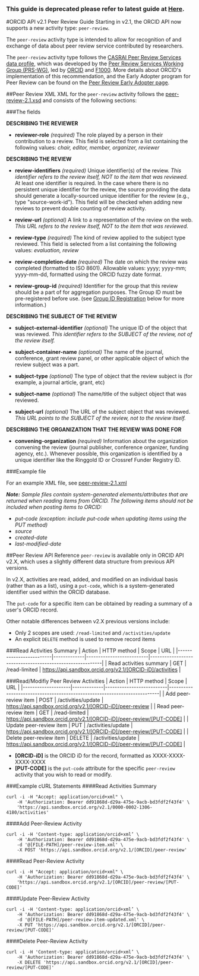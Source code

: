 ### This guide is deprecated please refer to latest guide at [Here](https://github.com/ORCID/ORCID-Source/blob/master/orcid-api-web/tutorial/peer-review.md).


#ORCID API v2.1 Peer Review Guide
Starting in v2.1, the ORCID API now supports a new activity type: ```peer-review```. 

The ```peer-review``` activity type is intended to allow for recognition of and exchange of data about peer review service contributed by researchers. 

The ```peer-review``` activity type follows the [CASRAI Peer Review Services data profile](http://dictionary.casrai.org/Peer_Review_Services), which was developed by the [Peer Review Services Working Group (PRS-WG)](http://casrai.org/standards/subject-groups/peer-review-services), led by [ORCID](http://orcid.org) and [F1000](http://f1000.com/). More details about ORCID's implementation of this recommendation, and the Early Adopter program for Peer Review can be found on the [Peer Review Early Adopter page](http://orcid.org/content/peer-review-early-adopter-program).

##Peer Review XML
XML for the ```peer-review``` activity follows the [peer-review-2.1.xsd](https://github.com/ORCID/orcid-model/tree/master/src/main/resources/record_2.1/peer-review-2.1.xsd) and consists of the following sections:

###The fields

**DESCRIBING THE REVIEWER**

- **reviewer-role** _(required)_ The role played by a person in their contribution to a review. This field is selected from a list containing the following values: _chair, editor, member, organizer, reviewer_

**DESCRIBING THE REVIEW**

- **review-identifiers** _(required)_ Unique identifier(s) of the review. *This identifier refers to the review itself, NOT to the item that was reviewed.* At least one identifier is required. In the case where there is no persistent unique identifier for the review, the source providing the data should generate a locally-sourced unique identifier for the review (e.g., type "source-work-id"). This field will be checked when adding new reviews to prevent double counting of review activity.

- **review-url** _(optional)_ A link to a representation of the review on the web. *This URL refers to the review itself, NOT to the item that was reviewed.*

- **review-type** _(required)_ The kind of review applied to the subject type reviewed. This field is selected from a list containing the following values: _evaluation, review_


- **review-completion-date** _(required)_ The date on which the review was completed (formatted to ISO 8601). Allowable values: yyyy; yyyy-mm; yyyy-mm-dd, formatted using the ORCID fuzzy date format. 

- **review-group-id** _(required)_ Identifier for the group that this review should be a part of for aggregation purposes. The Group ID must be pre-registered before use. (see [Group ID Registration]() below for more information.) 

**DESCRIBING THE SUBJECT OF THE REVIEW**

- **subject-external-identifier** _(optional)_ The unique ID of the object that was reviewed. *This identifier refers to the SUBJECT of the review, not of the review itself.*

- **subject-container-name** _(optional)_ The name of the journal, conference, grant review panel, or other applicable object of which the review subject was a part.

- **subject-type** _(optional)_ The type of object that the review subject is (for example, a journal article, grant, etc)

- **subject-name** _(optional)_ The name/title of the subject object that was reviewed.

- **subject-url** _(optional)_ The URL of the subject object that was reviewed. *This URL points to the SUBJECT of the review, not to the review itself.*

**DESCRIBING THE ORGANIZATION THAT THE REVIEW WAS DONE FOR**

- **convening-organization** _(required)_ Information about the organization convening the review (journal publisher, conference organizer, funding agency, etc.). Whenever possible, this organization is identified by a unique identifier like the Ringgold ID or Crossref Funder Registry ID.

###Example file

For an example XML file, see [peer-review-2.1.xml](https://github.com/ORCID/orcid-model/tree/master/src/main/resources/record_2.1/samples/peer-review-2.1.xml )

***Note:*** *Sample files contain system-generated elements/attributes that are returned when reading items from ORCID. The following items should not be included when posting items to ORCID:*

- *put-code (exception: include put-code when updating items using the PUT method)*
- *source*
- *created-date*
- *last-modified-date*


##Peer Review API Reference
```peer-review``` is available only in ORCID API v2.X, which uses a slightly different data structure from previous API versions. 

In v2.X, activities are read, added, and modified on an individual basis (rather than as a list), using a ```put-code```, which is a system-generated identifier used within the ORCID database.

The ```put-code``` for a specific item can be obtained by reading a summary of a user's ORCID record.

Other notable differences between v2.X previous versions include:

- Only 2 scopes are used: ```/read-limited``` and ```/activities/update```
- An explicit ```DELETE``` method is used to remove record items

###Read Activities Summary
| Action                   | HTTP method | Scope                    | URL                                                      |
|-------------------------|-------------|--------------------------|----------------------------------------------------------|
| Read activities summary | GET         | /read-limited | https://api.sandbox.orcid.org/v2.1/[ORCID-iD]/activities |

###Read/Modifiy Peer Review Activities
| Action             | HTTP method | Scope                    | URL                                                                      |
|--------------------|-------------|--------------------------|--------------------------------------------------------------------------|
| Add peer-review item    | POST        | /activities/update       | https://api.sandbox.orcid.org/v2.1/[ORCID-iD]/peer-review            |
| Read peer-review item   | GET         | /read-limited | https://api.sandbox.orcid.org/v2.1/[ORCID-iD]/peer-review/[PUT-CODE] |
| Update peer-review item | PUT         | /activities/update       | https://api.sandbox.orcid.org/v2.1/[ORCID-iD]/peer-review/[PUT-CODE] |
| Delete peer-review item | DELETE      | /activities/update       | https://api.sandbox.orcid.org/v2.1/[ORCID-iD]/peer-review/[PUT-CODE] |


- **[ORCID-iD]** is the ORCID iD for the record, formatted as XXXX-XXXX-XXXX-XXXX
- **[PUT-CODE]** is the ```put-code``` attribute for the specific ```peer-review``` activity that you wish to read or modify.

###Example cURL Statements
####Read Activities Summary

```shell
curl -i -H "Accept: application/orcid+xml" \
	-H 'Authorization: Bearer dd91868d-d29a-475e-9acb-bd3fdf2f43f4' \
	'https://api.sandbox.orcid.org/v2.1/0000-0002-1306-4180/activities'
```

####Add Peer-Review Activity

```shell
curl -i -H 'Content-type: application/orcid+xml’ \
	-H 'Authorization: Bearer dd91868d-d29a-475e-9acb-bd3fdf2f43f4' \
	-d '@[FILE-PATH]/peer-review-item.xml' \
	-X POST 'https://api.sandbox.orcid.org/v2.1/[ORCID]/peer-review'
```

####Read Peer-Review Activity

```
curl -i -H "Accept: application/orcid+xml" \
	-H 'Authorization: Bearer dd91868d-d29a-475e-9acb-bd3fdf2f43f4' \
	'https://api.sandbox.orcid.org/v2.1/[ORCID]/peer-review/[PUT-CODE]'
```

####Update Peer-Review Activity

```shell
curl -i -H 'Content-type: application/orcid+xml’ \
	-H 'Authorization: Bearer dd91868d-d29a-475e-9acb-bd3fdf2f43f4' \
	-d '@[FILE-PATH]/peer-review-item-updated.xml' \
	-X PUT 'https://api.sandbox.orcid.org/v2.1/[ORCID]/peer-review/[PUT-CODE]'
```

####Delete Peer-Review Activity

```shell
curl -i -H 'Content-type: application/orcid+xml’ \
	-H 'Authorization: Bearer dd91868d-d29a-475e-9acb-bd3fdf2f43f4' \
	-X DELETE 'https://api.sandbox.orcid.org/v2.1/[ORCID]/peer-review/[PUT-CODE]'
```


